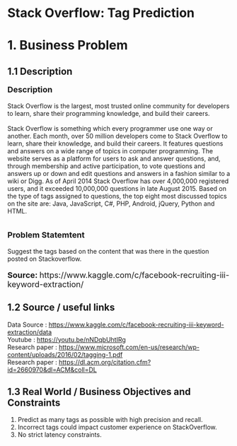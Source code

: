 # Stack Overflow: Tag Prediction
<h1>1. Business Problem </h1>
<h2> 1.1 Description </h2>
<p style='font-size:18px'><b> Description </b></p>
<p>
Stack Overflow is the largest, most trusted online community for developers to learn, share their programming knowledge, and build their careers.<br />
<br />
Stack Overflow is something which every programmer use one way or another. Each month, over 50 million developers come to Stack Overflow to learn, share their knowledge, and build their careers. It features questions and answers on a wide range of topics in computer programming. The website serves as a platform for users to ask and answer questions, and, through membership and active participation, to vote questions and answers up or down and edit questions and answers in a fashion similar to a wiki or Digg. As of April 2014 Stack Overflow has over 4,000,000 registered users, and it exceeded 10,000,000 questions in late August 2015. Based on the type of tags assigned to questions, the top eight most discussed topics on the site are: Java, JavaScript, C#, PHP, Android, jQuery, Python and HTML.<br />
<br />
</p>

<p style='font-size:18px'><b> Problem Statemtent </b></p>
Suggest the tags based on the content that was there in the question posted on Stackoverflow.

<p style='font-size:18px'><b> Source:  </b> https://www.kaggle.com/c/facebook-recruiting-iii-keyword-extraction/</p>

<h2> 1.2 Source / useful links </h2>

Data Source : https://www.kaggle.com/c/facebook-recruiting-iii-keyword-extraction/data <br>
Youtube : https://youtu.be/nNDqbUhtIRg <br>
Research paper : https://www.microsoft.com/en-us/research/wp-content/uploads/2016/02/tagging-1.pdf <br>
Research paper : https://dl.acm.org/citation.cfm?id=2660970&dl=ACM&coll=DL

<h2> 1.3 Real World / Business Objectives and Constraints </h2>

1. Predict as many tags as possible with high precision and recall.
2. Incorrect tags could impact customer experience on StackOverflow.
3. No strict latency constraints.


